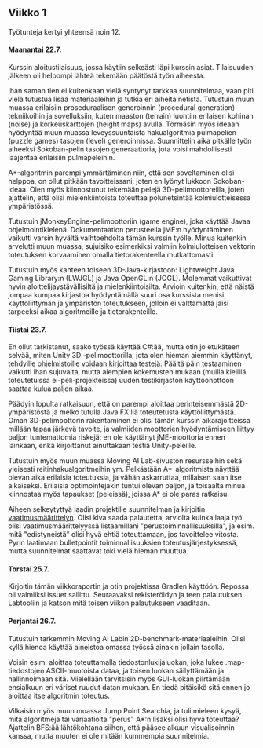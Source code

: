 ## Viikko 1

Työtunteja kertyi yhteensä noin 12.

#### Maanantai 22.7.

Kurssin aloitustilaisuus, jossa käytiin selkeästi läpi kurssin asiat. Tilaisuuden jälkeen oli helpompi lähteä tekemään päätöstä työn aiheesta.

Ihan saman tien ei kuitenkaan vielä syntynyt tarkkaa suunnitelmaa, vaan piti vielä tutustua lisää materiaaleihin ja tutkia eri aiheita netistä. Tutustuin muun muassa erilaisiin proseduraalisen generoinnin (procedural generation) tekniikoihin ja sovelluksiin, kuten maaston (terrain) luontiin erilaisen kohinan (noise) ja korkeuskarttojen (height maps) avulla. Törmäsin myös ideaan hyödyntää muun muassa leveyssuuntaista hakualgoritmia pulmapelien (puzzle games) tasojen (level) generoinnissa. Suunnittelin aika pitkälle työn aiheeksi Sokoban-pelin tasojen generaattoria, jota voisi mahdollisesti laajentaa erilaisiin pulmapeleihin.

A*-algoritmin parempi ymmärtäminen niin, että sen soveltaminen olisi helppoa, on ollut pitkään tavoitteissani, joten en lyönyt lukkoon Sokoban-ideaa. Olen myös kiinnostunut tekemään pelejä 3D-pelimoottoreilla, joten ajattelin, että olisi mielenkiintoista toteuttaa polunetsintää kolmiulotteisessa ympäristössä.

Tutustuin jMonkeyEngine-pelimoottoriin (game engine), joka käyttää Javaa ohjelmointikielenä. Dokumentaation perusteella jME:n hyödyntäminen vaikutti varsin hyvältä vaihtoehdolta tämän kurssin työlle. Minua kuitenkin arvelutti muun muassa, sujuisiko esimerkiksi valmiin kolmiulotteisen vektorin toteutuksen korvaaminen omalla tietorakenteella mutkattomasti.

Tutustuin myös kahteen toiseen 3D-Java-kirjastoon: Lightweight Java Gaming Library:n (LWJGL) ja Java OpenGL:n (JOGL). Molemmat vaikuttivat hyvin aloittelijaystävällisiltä ja mielenkiintoisilta. Arvioin kuitenkin, että näistä jompaa kumpaa kirjastoa hyödyntämällä suuri osa kurssista menisi käyttöliittymän ja ympäristön toteutukseen, jolloin ei välttämättä jäisi tarpeeksi aikaa algoritmeille ja tietorakenteille.

#### Tiistai 23.7.

En ollut tarkistanut, saako työssä käyttää C#:ää, mutta otin jo etukäteen selvää, miten Unity 3D -pelimoottorilla, jota olen hieman aiemmin käyttänyt, tehdyille ohjelmistoille voidaan kirjoittaa testejä. Päältä päin testaaminen vaikutti ihan sujuvalta, mutta aiempien kokemusten mukaan (muilla kielillä toteutetuissa ei-peli-projekteissa) uuden testikirjaston käyttöönottoon saattaa kulua paljon aikaa.

Päädyin lopulta ratkaisuun, että on parempi aloittaa perinteisemmästä 2D-ympäristöstä ja melko tutulla Java FX:llä toteutetusta käyttöliittymästä. Oman 3D-pelimoottorin rakentaminen ei olisi tämän kurssin aikarajoitteissa millään tapaa järkevä tavoite, ja valmiiden moottorien hyödyntämiseen liittyy paljon tuntemattomia riskejä: en ole käyttänyt jME-moottoria ennen lainkaan, enkä kirjoittanut ainuttakaan testiä Unity-peleille.

Tutustuin myös muun muassa Moving AI Lab-sivuston resursseihin sekä yleisesti reitinhakualgoritmeihin ym. Pelkästään A*-algoritmista näyttää olevan aika erilaisia toteutuksia, ja vähän askarruttaa, millaisen saan itse aikaiseksi. Erilaisia optimointejakin tuntui olevan paljon, ja toisaalta minua kiinnostaa myös tapaukset (peleissä), joissa A* ei ole paras ratkaisu.

Aiheen selkeytyttyä laadin projektille suunnitelman ja kirjoitin [vaatimusmäärittelyn](https://github.com/magael/aastaar/blob/master/documentation/maarittely.md). Olisi kiva saada palautetta, arviolta kuinka laaja työ olisi vaatimusmäärittelyyssä
listaamillani "perustoiminnallisuuksilla", ja esim. mitä "edistyneistä" olisi hyvä ehtiä toteuttamaan, jos tavoittelee vitosta. Pyrin laatimaan bulletpointit toiminnallisuuksien toteutusjärjestyksessä, mutta suunnitelmat saattavat toki vielä hieman muuttua.

#### Torstai 25.7.

Kirjoitin tämän viikkoraportin ja otin projektissa Gradlen käyttöön. Repossa oli valmiiksi issuet sallittu. Seuraavaksi rekisteröidyn ja teen palautuksen Labtooliin ja katson mitä toisen viikon palautukseen vaaditaan.

#### Perjantai 26.7.

Tutustuin tarkemmin Moving AI Labin 2D-benchmark-materiaaleihin. Olisi kyllä hienoa käyttää aineistoa omassa työssä ainakin jollain tasolla.

Voisin esim. aloittaa toteuttamalla tiedostonlukijaluokan, joka lukee .map-tiedostojen ASCII-muotoista dataa, ja toisen luokan säilyttämään ja hallinnoimaan sitä. Mielellään tarvitsisin myös GUI-luokan piirtämään ensialkuun eri väriset ruudut datan mukaan. En tiedä pitäisikö sitä ennen jo aloittaa itse algoritmin toteutus.

Vilkaisin myös muun muassa Jump Point Searchia, ja tuli mieleen kysyä, mitä algoritmeja tai variaatioita "perus" A*:n lisäksi olisi hyvä toteuttaa? Ajattelin BFS:ää lähtökohtana siihen, että pääsee alkuun visualisoinnin kanssa, mutta muuten ei ole mitään kummempia suunnitelmia. 
